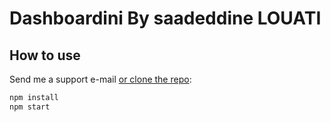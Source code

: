 # Dashboardini By saadeddine LOUATI 
## How to use

Send me a support e-mail [or clone the repo](saadlouatiii@gmail.com):

```sh
npm install
npm start
```